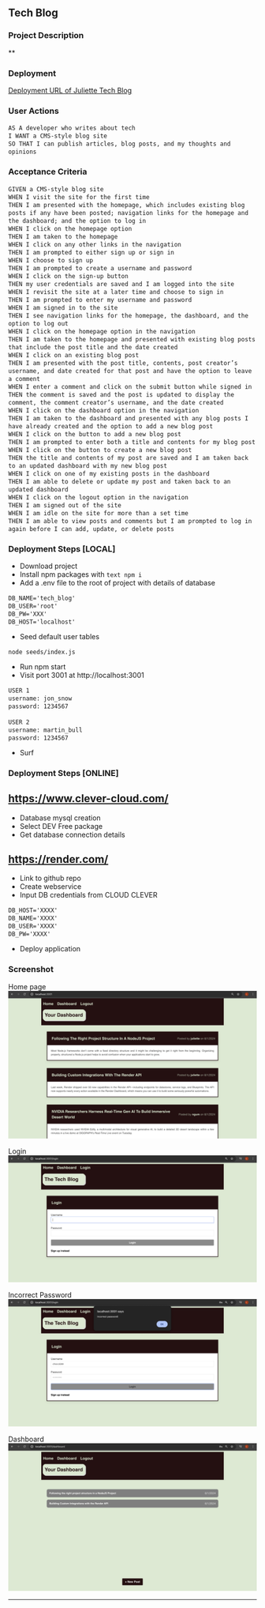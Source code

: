 ## Tech Blog
   
### Project Description

**

### Deployment

[Deployment URL of Juliette Tech Blog](https://tech-blog-uy12.onrender.com/)
  
### User Actions

```
AS A developer who writes about tech
I WANT a CMS-style blog site
SO THAT I can publish articles, blog posts, and my thoughts and opinions
```

### Acceptance Criteria

```
GIVEN a CMS-style blog site
WHEN I visit the site for the first time
THEN I am presented with the homepage, which includes existing blog posts if any have been posted; navigation links for the homepage and the dashboard; and the option to log in
WHEN I click on the homepage option
THEN I am taken to the homepage
WHEN I click on any other links in the navigation
THEN I am prompted to either sign up or sign in
WHEN I choose to sign up
THEN I am prompted to create a username and password
WHEN I click on the sign-up button
THEN my user credentials are saved and I am logged into the site
WHEN I revisit the site at a later time and choose to sign in
THEN I am prompted to enter my username and password
WHEN I am signed in to the site
THEN I see navigation links for the homepage, the dashboard, and the option to log out
WHEN I click on the homepage option in the navigation
THEN I am taken to the homepage and presented with existing blog posts that include the post title and the date created
WHEN I click on an existing blog post
THEN I am presented with the post title, contents, post creator’s username, and date created for that post and have the option to leave a comment
WHEN I enter a comment and click on the submit button while signed in
THEN the comment is saved and the post is updated to display the comment, the comment creator’s username, and the date created
WHEN I click on the dashboard option in the navigation
THEN I am taken to the dashboard and presented with any blog posts I have already created and the option to add a new blog post
WHEN I click on the button to add a new blog post
THEN I am prompted to enter both a title and contents for my blog post
WHEN I click on the button to create a new blog post
THEN the title and contents of my post are saved and I am taken back to an updated dashboard with my new blog post
WHEN I click on one of my existing posts in the dashboard
THEN I am able to delete or update my post and taken back to an updated dashboard
WHEN I click on the logout option in the navigation
THEN I am signed out of the site
WHEN I am idle on the site for more than a set time
THEN I am able to view posts and comments but I am prompted to log in again before I can add, update, or delete posts
```

### Deployment Steps [LOCAL]

- Download project
- Install npm packages with ```text npm i```
- Add a .env file to the root of project with details of database

```text
DB_NAME='tech_blog'
DB_USER='root'
DB_PW='XXX'
DB_HOST='localhost'
```

- Seed default user tables
```text
node seeds/index.js
```

- Run npm start
- Visit port 3001 at http://localhost:3001

```text
USER 1
username: jon_snow
password: 1234567

USER 2
username: martin_bull
password: 1234567
```
- Surf

### Deployment Steps [ONLINE]

## https://www.clever-cloud.com/

- Database mysql creation
- Select DEV Free package
- Get database connection details

## https://render.com/

- Link to github repo
- Create webservice
- Input DB credentials from CLOUD CLEVER

```text
DB_HOST='XXXX'
DB_NAME='XXXX'
DB_USER='XXXX'
DB_PW='XXXX'
```

- Deploy application


### Screenshot

Home page
![](images/screenshot1.png)

Login
![](images/screenshot2.png)

Incorrect Password
![](images/screenshot3.png)

Dashboard
![](images/screenshot4.png)

------------------------
